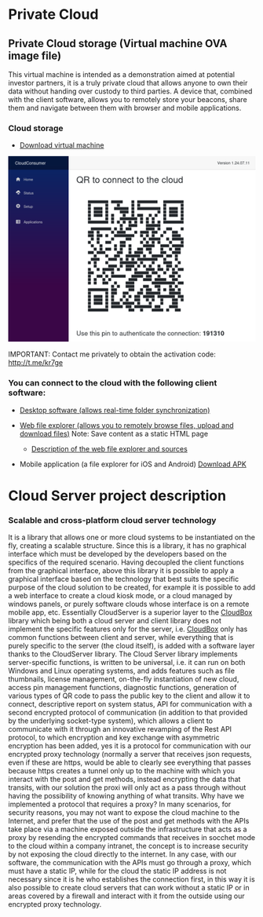 # Private Cloud
## Private Cloud storage (Virtual machine OVA image file)

This virtual machine is intended as a demonstration aimed at potential investor partners, it is a truly private cloud that allows anyone to own their data without handing over custody to third parties.
A device that, combined with the client software, allows you to remotely store your beacons, share them and navigate between them with browser and mobile applications.

### Cloud storage

- [Download virtual machine](https://sourceforge.net/projects/private-cloud-virtual-machine/files/Cloud%20Consumer.ova/download) 

![Screenshot](CloudConsumer.png)


IMPORTANT: Contact me privately to obtain the activation code: http://t.me/kr7ge

### You can connect to the cloud with the following client software:

- [Desktop software (allows real-time folder synchronization)](https://github.com/Andrea-Bruno/CloudClient/releases)

- [Web file explorer (allows you to remotely browse files, upload and download files)](https://raw.githubusercontent.com/Andrea-Bruno/ProxyCloud/master/ClientHtml/CryptoCloudClientWeb.html) Note: Save content as a static HTML page  
    - [Description of the web file explorer and sources](https://github.com/Andrea-Bruno/ProxyCloud)

- Mobile application (a file explorer for iOS and Android) [Download APK](http://tc0.it/download/CloudClient.apk)

# Cloud Server project description

### Scalable and cross-platform cloud server technology
      
It is a library that allows one or more cloud systems to be instantiated on the fly, creating a scalable structure. Since this is a library, it has no graphical interface which must be developed by the developers based on the specifics of the required scenario. Having decoupled the client functions from the graphical interface, above this library it is possible to apply a graphical interface based on the technology that best suits the specific purpose of the cloud solution to be created, for example it is possible to add a web interface to create a cloud kiosk mode, or a cloud managed by windows panels, or purely software clouds whose interface is on a remote mobile app, etc.
Essentially CloudServer is a superior layer to the [CloudBox](https://github.com/Andrea-Bruno/CloudLibraries) library which being both a cloud server and client library does not implement the specific features only for the server, i.e. [CloudBox](https://github.com/Andrea-Bruno/CloudLibraries) only has common functions between client and server, while everything that is purely specific to the server (the cloud itself), is added with a software layer thanks to the CloudServer library.
The Cloud Server library implements server-specific functions, is written to be universal, i.e. it can run on both Windows and Linux operating systems, and adds features such as file thumbnails, license management, on-the-fly instantiation of new cloud, access pin management functions, diagnostic functions, generation of various types of QR code to pass the public key to the client and allow it to connect, descriptive report on system status, API for communication with a second encrypted protocol of communication (in addition to that provided by the underlying socket-type system), which allows a client to communicate with it through an innovative revamping of the Rest API protocol, to which encryption and key exchange with asymmetric encryption has been added, yes it is a protocol for communication with our encrypted proxy technology (normally a server that receives json requests, even if these are https, would be able to clearly see everything that passes because https creates a tunnel only up to the machine with which you interact with the post and get methods, instead encrypting the data that transits, with our solution the proxi will only act as a pass through without having the possibility of knowing anything of what transits.
Why have we implemented a protocol that requires a proxy? In many scenarios, for security reasons, you may not want to expose the cloud machine to the Internet, and prefer that the use of the post and get methods with the APIs take place via a machine exposed outside the infrastructure that acts as a proxy by resending the encrypted commands that receives in socchet mode to the cloud within a company intranet, the concept is to increase security by not exposing the cloud directly to the internet. In any case, with our software, the communication with the APIs must go through a proxy, which must have a static IP, while for the cloud the static IP address is not necessary since it is he who establishes the connection first, in this way it is also possible to create cloud servers that can work without a static IP or in areas covered by a firewall and interact with it from the outside using our encrypted proxy technology.
